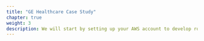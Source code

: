 ```yaml
---
title: "GE Healthcare Case Study"
chapter: true
weight: 3
description: We will start by setting up your AWS account to develop robot applications with AWS RoboMaker. 
---
```


